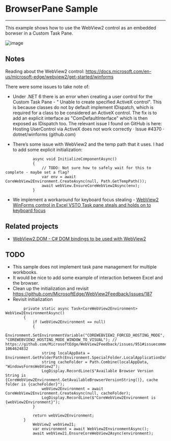 # BrowserPane Sample
------------------

This example shows how to use the WebView2 control as an embedded borwser in a Custom Task Pane.

![image](https://user-images.githubusercontent.com/414659/153727880-9f359a47-d78c-4ec6-b152-2ccf81e55dc8.png)

## Notes

Reading about the WebView2 control: 
https://docs.microsoft.com/en-us/microsoft-edge/webview2/get-started/winforms

There were some issues to take note of:

* Under .NET 6 there is an error when creating a user control for the Custom Task Pane - " Unable to create specified ActiveX control".
This is because classes do not by default implement IDispatch, which is required for a class to be considered an ActiveX control.
The fix is to add an explicit interface as "ComDefaultInterface" which is then exposed as IDispatch too.
The relevant issue I found on GitHub is here: Hosting UserControl via ActiveX does not work correctly · Issue #4370 · dotnet/winforms (github.com)

* There’s some issue with WebView2 and the temp path that it uses.
I had to add some explicit initialization:

```
	        async void InitializeComponentAsync()
	        {
	            // TODO: Not sure how to safely wait for this to complete - maybe set a flag?
	            var env = await CoreWebView2Environment.CreateAsync(null, Path.GetTempPath());
	            await webView.EnsureCoreWebView2Async(env);
	        }
```

* We implement a workaround for keyboard focus stealing - [WebView2 WinForms control in Excel VSTO Task pane steals and holds on to keyboard focus
](https://github.com/MicrosoftEdge/WebView2Feedback/issues/951)

## Related projects

* [WebView2.DOM - C# DOM bindings to be used with WebView2](https://github.com/R2D221/WebView2.DOM)

## TODO

* This sample does not implement task pane management for multiple workbooks.
* It would be nice to add some example of interaction between Excel and the browser.
* Clean up the initialization and revisit https://github.com/MicrosoftEdge/WebView2Feedback/issues/187
* Revisit initialization

```
        private static async Task<CoreWebView2Environment> WebView2EnvironmentAsync()
        {
            if (webView2Environment == null)
            {
                Environment.SetEnvironmentVariable("COREWEBVIEW2_FORCED_HOSTING_MODE", "COREWEBVIEW2_HOSTING_MODE_WINDOW_TO_VISUAL"); // https://github.com/MicrosoftEdge/WebView2Feedback/issues/951#issuecomment-1064624832
                string localAppData = Environment.GetFolderPath(Environment.SpecialFolder.LocalApplicationData);
                string cacheFolder = Path.Combine(localAppData, "WindowsFormsWebView2");
                LogDisplay.RecordLine($"Available Browser Version String is {CoreWebView2Environment.GetAvailableBrowserVersionString()}, cache folder is {cacheFolder}");
                webView2Environment = await CoreWebView2Environment.CreateAsync(null, cacheFolder);
                LogDisplay.RecordLine($"CoreWebView2Environment is {webView2Environment}");
            }

            return webView2Environment;
        }
            WebView2 webView21;
            var environment = await WebView2EnvironmentAsync();
            await webView21.EnsureCoreWebView2Async(environment);

```


